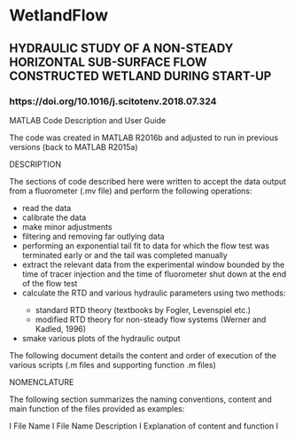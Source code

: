 # WetlandFlow

<H2>HYDRAULIC STUDY OF A NON-STEADY HORIZONTAL SUB-SURFACE FLOW CONSTRUCTED WETLAND DURING START-UP</H2>
<H3>https://doi.org/10.1016/j.scitotenv.2018.07.324</H3>

MATLAB Code Description and User Guide

The code was created in MATLAB R2016b and adjusted to run in previous versions (back to MATLAB R2015a)

DESCRIPTION

The sections of code described here were written to accept the data output from a fluorometer (.mv file) and perform the following operations:
<ul>
  <li>read the data</li>
  <li>calibrate the data</li>
  <li>make minor adjustments</li>
  <li>filtering and removing far outlying data </li>
  <li>performing an exponential tail fit to data for which the flow test was terminated early or and the tail was completed manually </li>
  <li>extract the relevant data from the experimental window bounded by the time of tracer injection and the time of fluorometer shut down at the end of the flow test</li>
  <li>calculate the RTD and various hydraulic parameters using two methods: </li>
  <ul>
    <li>standard RTD theory (textbooks by Fogler, Levenspiel etc.) </li>
    <li>modified RTD theory for non-steady flow systems (Werner and Kadled, 1996) </li>
  </ul>
  <li>smake various plots of the hydraulic output </li>
</ul>
The following document details the content and order of execution of the various scripts (.m files and supporting function .m files) <br>


 

NOMENCLATURE <br>

The following section summarizes the naming conventions, content and main function of the files provided as examples: <br>

I File Name I File Name Description I Explanation of content and function I  <br>
